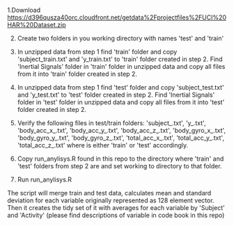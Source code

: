 
1.Download https://d396qusza40orc.cloudfront.net/getdata%2Fprojectfiles%2FUCI%20HAR%20Dataset.zip 

2. Create two folders in you working directory with names 'test' and 'train'

3. In unzipped data from step 1 find 'train' folder and copy 'subject_train.txt' and 'y_train.txt' to 'train' folder created in step 2. Find 'Inertial Signals' folder in 'train' folder in unzipped data and copy all files from it into 'train' folder created in step 2.

4. In unzipped data from step 1 find 'test' folder and copy 'subject_test.txt' and 'y_test.txt' to 'test' folder created in step 2. Find 'Inertial Signals' folder in 'test' folder in unzipped data and copy all files from it into 'test' folder created in step 2.

5. Verify the following files in test/train folders: 'subject_<placeholder>.txt', 'y_<placeholder>.txt', 'body_acc_x_<placeholder>.txt', 'body_acc_y_<placeholder>.txt', 'body_acc_z_<placeholder>.txt', 'body_gyro_x_<placeholder>.txt', 'body_gyro_y_<placeholder>.txt', 'body_gyro_z_<placeholder>.txt', 'total_acc_x_<placeholder>.txt', 'total_acc_y_<placeholder>.txt', 'total_acc_z_<placeholder>.txt'
where <placeholder> is either 'train' or 'test' accordingly.

6.  Copy run_anylisys.R found in this repo to the directory where 'train' and 'test' folders from step 2 are and set working to directory to that folder.

7.  Run run_anylisys.R

The script will merge train and test data, calculates mean and standard deviation for each variable originally represented as 128 element vector. Then it creates the tidy set of it with averages for each variable by 'Subject' and 'Activity' (please find descriptions of variable in code book in this repo)
